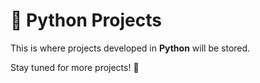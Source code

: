 # 🐍 Python Projects  

This is where projects developed in **Python** will be stored.  

Stay tuned for more projects! 🚀  
